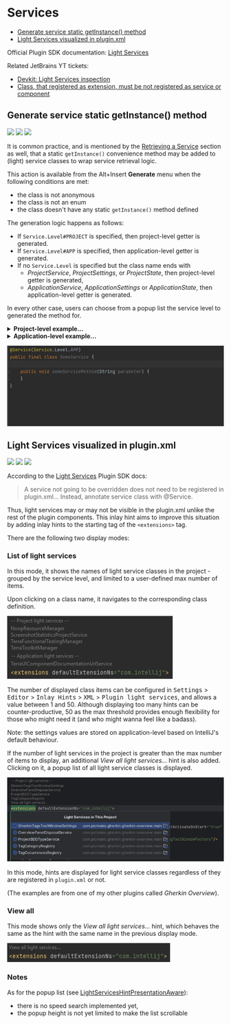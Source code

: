 # Services

<!-- TOC -->
* [Generate service static getInstance() method](#generate-service-static-getinstance---method)
* [Light Services visualized in plugin.xml](#light-services-visualized-in-pluginxml)
<!-- TOC -->

Official Plugin SDK documentation: [Light Services](https://plugins.jetbrains.com/docs/intellij/plugin-services.html#light-services)

Related JetBrains YT tickets:
- [Devkit: Light Services inspection](https://youtrack.jetbrains.com/issue/IDEA-236032/Devkit-Light-Services-inspection)
- [Class, that registered as extension, must be not registered as service or component](https://youtrack.jetbrains.com/issue/IDEA-294395/Class-that-registered-as-extension-must-be-not-registered-as-service-or-component)

## Generate service static getInstance() method

![](https://img.shields.io/badge/action-orange) ![](https://img.shields.io/badge/since-0.1.0-blue) [![](https://img.shields.io/badge/implementation-GenerateLightServiceStaticGetInstanceAction-blue)](../src/main/java/com/picimako/justkitting/action/GenerateLightServiceStaticGetInstanceAction.java)

It is common practice, and is mentioned by the [Retrieving a Service](https://plugins.jetbrains.com/docs/intellij/plugin-services.html#retrieving-a-service)
section as well, that a static `getInstance()` convenience method may be added to (light) service classes to wrap service retrieval logic.

This action is available from the Alt+Insert **Generate** menu when the following conditions are met:
- the class is not anonymous
- the class is not an enum
- the class doesn't have any static `getInstance()` method defined

The generation logic happens as follows:
- If `Service.Level#PROJECT` is specified, then project-level getter is generated.
- If `Service.Level#APP` is specified, then application-level getter is generated.
- If no `Service.Level` is specified but the class name ends with
  - _ProjectService_, _ProjectSettings_, or _ProjectState_, then project-level getter is generated,
  - _ApplicationService_, _ApplicationSettings_ or _ApplicationState_, then application-level getter is generated.

In every other case, users can choose from a popup list the service level to generated the method for.
    
  <details>
      <summary><strong>Project-level example...</strong></summary>

  **From:**
  ```java
  @Service(Service.Level.PROJECT)
  public final class SomeService {
  }
  ```
  
  **To:**
  ```java
  @Service(Service.Level.PROJECT)
  public final class SomeService {
    public static SomeService getInstance(Project project) {
        return project.getService(SomeService.class);
    }
  }
  ```
  </details>

  <details>
      <summary><strong>Application-level example...</strong></summary>

  **From:**
  ```java
  @Service(Service.Level.APP)
  public final class SomeService {
  }
  ```
  
  **To:**
  ```java
  @Service(Service.Level.APP)
  public final class SomeService {
    public static SomeService getInstance() {
        return ApplicationManager.getApplication().getService(SomeService.class);
    }
  }
  ```
  </details>

![application_level_get_instance](assets/application_level_get_instance.gif)

## Light Services visualized in plugin.xml

![](https://img.shields.io/badge/inlayhint-orange) ![](https://img.shields.io/badge/since-0.1.0-blue) [![](https://img.shields.io/badge/implementation-LightServicesInlayHintsProvider-blue)](../src/main/java/com/picimako/justkitting/inlayhint/LightServicesInlayHintsProvider.kt)

According to the [Light Services](https://plugins.jetbrains.com/docs/intellij/plugin-services.html#light-services) Plugin SDK docs:
> A service not going to be overridden does not need to be registered in plugin.xml... Instead, annotate service class with @Service.

Thus, light services may or may not be visible in the plugin.xml unlike the rest of the plugin components.
This inlay hint aims to improve this situation by adding inlay hints to the starting tag of the `<extensions>` tag.

There are the following two display modes:

### List of light services

In this mode, it shows the names of light service classes in the project - grouped by the service level, and limited to a user-defined max number of items.

Upon clicking on a class name, it navigates to the corresponding class definition.

![light_services_inlay_hint_list_without_view_all](assets/light_services_inlay_hint_list_without_view_all.PNG)

The number of displayed class items can be configured in <kbd>Settings</kbd> > <kbd>Editor</kbd> > <kbd>Inlay Hints</kbd> > <kbd>XML</kbd> > <kbd>Plugin light services</kbd>,
and allows a value between 1 and 50. Although displaying too many hints can be counter-productive, 50 as the max threshold provides enough flexibility for those who might need it
(and who might wanna feel like a badass).

Note: the settings values are stored on application-level based on IntelliJ's default behaviour.

If the number of light services in the project is greater than the max number of items to display, an additional *View all light services...* hint is also added.
Clicking on it, a popup list of all light service classes is displayed.

![light_services_inlay_hint_list_with_view_all](assets/light_services_inlay_hint_list_with_view_all.PNG)

In this mode, hints are displayed for light service classes regardless of they are registered in `plugin.xml` or not.

(The examples are from one of my other plugins called *Gherkin Overview*).

### View all

This mode shows only the *View all light services...* hint, which behaves the same as the hint with the same name in the previous display mode.

![light_services_inlay_hint_view_all_only](assets/light_services_inlay_hint_view_all_only.PNG)

### Notes

As for the popup list (see [LightServicesHintPresentationAware](../src/main/java/com/picimako/justkitting/inlayhint/LightServicesHintPresentationAware.java)):
- there is no speed search implemented yet,
- the popup height is not yet limited to make the list scrollable
